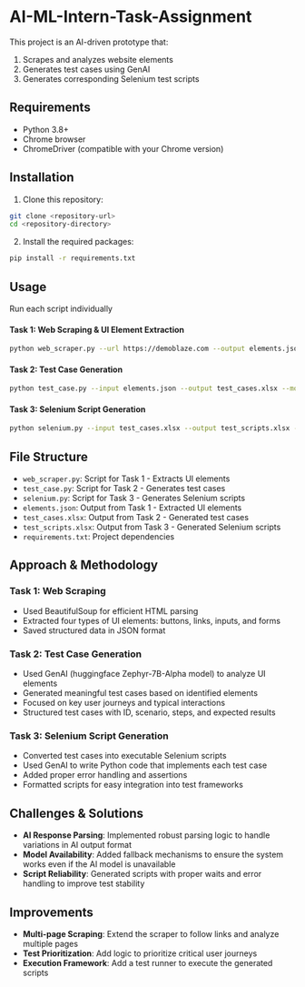 # AI-ML-Intern-Task-Assignment

This project is an AI-driven prototype that:
1. Scrapes and analyzes website elements
2. Generates test cases using GenAI
3. Generates corresponding Selenium test scripts

## Requirements

- Python 3.8+
- Chrome browser
- ChromeDriver (compatible with your Chrome version)

## Installation

1. Clone this repository:
```bash
git clone <repository-url>
cd <repository-directory>
```

2. Install the required packages:
```bash
pip install -r requirements.txt
```



## Usage

Run each script individually

#### Task 1: Web Scraping & UI Element Extraction
```bash
python web_scraper.py --url https://demoblaze.com --output elements.json
```

#### Task 2: Test Case Generation
```bash
python test_case.py --input elements.json --output test_cases.xlsx --model llama3 --num_tests 5
```

#### Task 3: Selenium Script Generation
```bash
python selenium.py --input test_cases.xlsx --output test_scripts.xlsx --model llama3 --url https://demoblaze.com
```



## File Structure

- `web_scraper.py`: Script for Task 1 - Extracts UI elements
- `test_case.py`: Script for Task 2 - Generates test cases
- `selenium.py`: Script for Task 3 - Generates Selenium scripts
- `elements.json`: Output from Task 1 - Extracted UI elements
- `test_cases.xlsx`: Output from Task 2 - Generated test cases
- `test_scripts.xlsx`: Output from Task 3 - Generated Selenium scripts
- `requirements.txt`: Project dependencies

## Approach & Methodology

### Task 1: Web Scraping
- Used BeautifulSoup for efficient HTML parsing
- Extracted four types of UI elements: buttons, links, inputs, and forms
- Saved structured data in JSON format

### Task 2: Test Case Generation
- Used GenAI (huggingface Zephyr-7B-Alpha model) to analyze UI elements
- Generated meaningful test cases based on identified elements
- Focused on key user journeys and typical interactions
- Structured test cases with ID, scenario, steps, and expected results

### Task 3: Selenium Script Generation
- Converted test cases into executable Selenium scripts
- Used GenAI to write Python code that implements each test case
- Added proper error handling and assertions
- Formatted scripts for easy integration into test frameworks

## Challenges & Solutions

- **AI Response Parsing**: Implemented robust parsing logic to handle variations in AI output format
- **Model Availability**: Added fallback mechanisms to ensure the system works even if the AI model is unavailable
- **Script Reliability**: Generated scripts with proper waits and error handling to improve test stability

## Improvements

- **Multi-page Scraping**: Extend the scraper to follow links and analyze multiple pages
- **Test Prioritization**: Add logic to prioritize critical user journeys
- **Execution Framework**: Add a test runner to execute the generated scripts


